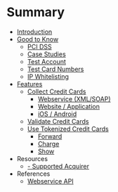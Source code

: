 # Summary

* [Introduction](README.md)
* [Good to Know](general_information.md)
   * [PCI DSS](understand_pci_dss.md)
   * [Case Studies](sample_business_cases.md)
   * [Test Account](live_mode-test.md)
   * [Test Card Numbers](test_card_numbers.md)
   * [IP Whitelisting](ip_whitelisting.md)
* [Features](featuresmd.md)
   * [Collect Credit Cards](collect_payment_data.md)
       * [Webservice (XML/SOAP)](webservice.md)
       * [Website / Application](website-application.md)
       * [iOS / Android](mobile-app.md)
   * [Validate Credit Cards](validate.md)
   * [Use Tokenized Credit Cards](utilize.md)
       * [Forward](forward.md)
       * [Charge](charge.md)
       * [Show](show.md)
* Resources
   * [- Supported Acquirer](supported_acquirer.md)
* References
   * [Webservice API](webservice_api.md)


